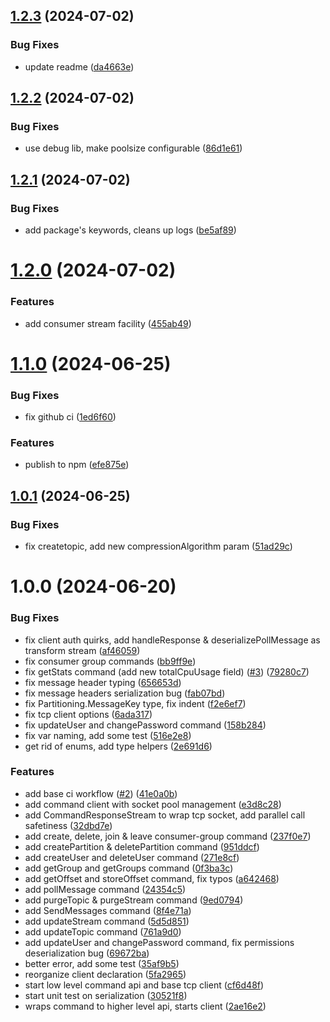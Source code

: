 ## [1.2.3](https://github.com/T1B0/iggy-bin/compare/v1.2.2...v1.2.3) (2024-07-02)


### Bug Fixes

* update readme ([da4663e](https://github.com/T1B0/iggy-bin/commit/da4663e287ba02136d568c26684b41d3a282902c))

## [1.2.2](https://github.com/T1B0/iggy-bin/compare/v1.2.1...v1.2.2) (2024-07-02)


### Bug Fixes

* use debug lib, make poolsize configurable ([86d1e61](https://github.com/T1B0/iggy-bin/commit/86d1e61a2862bdf9c5e1bbced92c5636b4d3c4d6))

## [1.2.1](https://github.com/T1B0/iggy-bin/compare/v1.2.0...v1.2.1) (2024-07-02)


### Bug Fixes

* add package's keywords, cleans up logs ([be5af89](https://github.com/T1B0/iggy-bin/commit/be5af891a53bb9c17920a2a2be99894b1f0c75b1))

# [1.2.0](https://github.com/T1B0/iggy-node-bin/compare/v1.1.0...v1.2.0) (2024-07-02)


### Features

* add consumer stream facility ([455ab49](https://github.com/T1B0/iggy-node-bin/commit/455ab49e6bf6ca75a1b06cdfbb68288ca2b86c4e))

# [1.1.0](https://github.com/T1B0/iggy-node-bin/compare/v1.0.1...v1.1.0) (2024-06-25)


### Bug Fixes

* fix github ci ([1ed6f60](https://github.com/T1B0/iggy-node-bin/commit/1ed6f60d0f53d8586442eb1b6e86aa894054e43a))


### Features

* publish to npm ([efe875e](https://github.com/T1B0/iggy-node-bin/commit/efe875e9a0212c997a7c72df60d989c06c34871e))

## [1.0.1](https://github.com/T1B0/iggy-node-bin/compare/v1.0.0...v1.0.1) (2024-06-25)


### Bug Fixes

* fix createtopic, add new compressionAlgorithm param ([51ad29c](https://github.com/T1B0/iggy-node-bin/commit/51ad29ca6f58db58a1f77488ab3c6281aef6aca0))

# 1.0.0 (2024-06-20)


### Bug Fixes

* fix client auth quirks, add handleResponse & deserializePollMessage as transform stream ([af46059](https://github.com/T1B0/iggy-node-bin/commit/af46059a9e406596ec506703e744204fa27c2567))
* fix consumer group commands ([bb9ff9e](https://github.com/T1B0/iggy-node-bin/commit/bb9ff9e5aa66f6a3b053199778561ec633f0bb35))
* fix getStats command (add new totalCpuUsage field) ([#3](https://github.com/T1B0/iggy-node-bin/issues/3)) ([79280c7](https://github.com/T1B0/iggy-node-bin/commit/79280c7f39290adce6758cbe3b7a536f37a83624))
* fix message header typing ([656653d](https://github.com/T1B0/iggy-node-bin/commit/656653d6d938732ce6d390ce3cc8fef12150bd59))
* fix message headers serialization bug ([fab07bd](https://github.com/T1B0/iggy-node-bin/commit/fab07bdf0ab9a3c29310cbe9f3e66132042a4977))
* fix Partitioning.MessageKey type, fix indent ([f2e6ef7](https://github.com/T1B0/iggy-node-bin/commit/f2e6ef7b31608d337324e39984699461b639cf0f))
* fix tcp client options ([6ada317](https://github.com/T1B0/iggy-node-bin/commit/6ada317f6389c92dcff5ccce1f3959831fe7317e))
* fix updateUser and changePassword command ([158b284](https://github.com/T1B0/iggy-node-bin/commit/158b2843af935ebc25fb511456a7aa20adc9ae2b))
* fix var naming, add some test ([516e2e8](https://github.com/T1B0/iggy-node-bin/commit/516e2e89dc4fa291d16b45a464a5fa28c9b537db))
* get rid of enums, add type helpers ([2e691d6](https://github.com/T1B0/iggy-node-bin/commit/2e691d685c6fa92cf1fa10f42d06701c5301e27d))


### Features

* add base ci workflow ([#2](https://github.com/T1B0/iggy-node-bin/issues/2)) ([41e0a0b](https://github.com/T1B0/iggy-node-bin/commit/41e0a0bd19773c648b9853db5a252a8bee3bedca))
* add command client with socket pool management ([e3d8c28](https://github.com/T1B0/iggy-node-bin/commit/e3d8c282662ab8b0244245a89e02dc70057c8878))
* add CommandResponseStream to wrap tcp socket, add parallel call safetiness ([32dbd7e](https://github.com/T1B0/iggy-node-bin/commit/32dbd7e7c299050d2f023418b2a536c78bc5c1f2))
* add create, delete, join & leave consumer-group command ([237f0e7](https://github.com/T1B0/iggy-node-bin/commit/237f0e71105d120bf1f418e8ff0c2e92a8f38470))
* add createPartition & deletePartition command ([951ddcf](https://github.com/T1B0/iggy-node-bin/commit/951ddcf87e3e6e34c0869c9c1b35bd4daaf10e92))
* add createUser and deleteUser command ([271e8cf](https://github.com/T1B0/iggy-node-bin/commit/271e8cf8e67df7ae2caf6fa4a8d17e62eae09202))
* add getGroup and getGroups command ([0f3ba3c](https://github.com/T1B0/iggy-node-bin/commit/0f3ba3c422f7668e4fa7b2684e3309133a39d977))
* add getOffset and storeOffset command, fix typos ([a642468](https://github.com/T1B0/iggy-node-bin/commit/a642468ea45e906d79348cf4b1aaeab028acfb69))
* add pollMessage command ([24354c5](https://github.com/T1B0/iggy-node-bin/commit/24354c5af7d6451fb0552a575b47496c8776b646))
* add purgeTopic & purgeStream command ([9ed0794](https://github.com/T1B0/iggy-node-bin/commit/9ed0794e7553cfb4662c120e968783fe1250cee3))
* add SendMessages command ([8f4e71a](https://github.com/T1B0/iggy-node-bin/commit/8f4e71a3e2632ad01f9638b114971b76635dd675))
* add updateStream command ([5d5d851](https://github.com/T1B0/iggy-node-bin/commit/5d5d851d419be0fc10ce1c67179f04856da5867b))
* add updateTopic command ([761a9d0](https://github.com/T1B0/iggy-node-bin/commit/761a9d0bd20370d2562aaaa79c70dbd3cf4cefd7))
* add updateUser and changePassword command, fix permissions deserialization bug ([69672ba](https://github.com/T1B0/iggy-node-bin/commit/69672ba787f6966e8799fffc23e1139ba3b88be7))
* better error, add some test ([35af9b5](https://github.com/T1B0/iggy-node-bin/commit/35af9b559b5a4d0c95377fa9c54d302e98002a71))
* reorganize client declaration ([5fa2965](https://github.com/T1B0/iggy-node-bin/commit/5fa29656901b167edca06ceec369934e84c82761))
* start low level command api and base tcp client ([cf6d48f](https://github.com/T1B0/iggy-node-bin/commit/cf6d48f39e82c5d79ccd847de78b2b17cf37687e))
* start unit test on serialization ([30521f8](https://github.com/T1B0/iggy-node-bin/commit/30521f8ed3e670177688179fc3371391e0e26d1c))
* wraps command to higher level api, starts client ([2ae16e2](https://github.com/T1B0/iggy-node-bin/commit/2ae16e2f789e3468f3137b79c7fe7e0f0e335e95))
